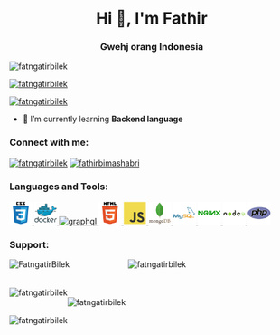 <h1 align="center">Hi 👋, I'm Fathir</h1>
<h3 align="center">Gwehj orang Indonesia</h3>

<p align="left"> <img src="https://komarev.com/ghpvc/?username=fatngatirbilek&label=Profile%20views&color=0e75b6&style=flat" alt="fatngatirbilek" /> </p>

<p align="left"> <a href="https://github.com/ryo-ma/github-profile-trophy"><img src="https://github-profile-trophy.vercel.app/?username=fatngatirbilek" alt="fatngatirbilek" /></a> </p>

<p align="left"> <a href="https://twitter.com/fatngatirbilek" target="blank"><img src="https://img.shields.io/twitter/follow/fatngatirbilek?logo=twitter&style=for-the-badge" alt="fatngatirbilek" /></a> </p>

- 🌱 I’m currently learning **Backend language**

<h3 align="left">Connect with me:</h3>
<p align="left">
<a href="https://twitter.com/fatngatirbilek" target="blank"><img align="center" src="https://raw.githubusercontent.com/rahuldkjain/github-profile-readme-generator/master/src/images/icons/Social/twitter.svg" alt="fatngatirbilek" height="30" width="40" /></a>
<a href="https://instagram.com/fathirbimashabri" target="blank"><img align="center" src="https://raw.githubusercontent.com/rahuldkjain/github-profile-readme-generator/master/src/images/icons/Social/instagram.svg" alt="fathirbimashabri" height="30" width="40" /></a>
</p>

<h3 align="left">Languages and Tools:</h3>
<p align="left"> <a href="https://www.w3schools.com/css/" target="_blank" rel="noreferrer"> <img src="https://raw.githubusercontent.com/devicons/devicon/master/icons/css3/css3-original-wordmark.svg" alt="css3" width="40" height="40"/> </a> <a href="https://www.docker.com/" target="_blank" rel="noreferrer"> <img src="https://raw.githubusercontent.com/devicons/devicon/master/icons/docker/docker-original-wordmark.svg" alt="docker" width="40" height="40"/> </a> <a href="https://graphql.org" target="_blank" rel="noreferrer"> <img src="https://www.vectorlogo.zone/logos/graphql/graphql-icon.svg" alt="graphql" width="40" height="40"/> </a> <a href="https://www.w3.org/html/" target="_blank" rel="noreferrer"> <img src="https://raw.githubusercontent.com/devicons/devicon/master/icons/html5/html5-original-wordmark.svg" alt="html5" width="40" height="40"/> </a> <a href="https://developer.mozilla.org/en-US/docs/Web/JavaScript" target="_blank" rel="noreferrer"> <img src="https://raw.githubusercontent.com/devicons/devicon/master/icons/javascript/javascript-original.svg" alt="javascript" width="40" height="40"/> </a> <a href="https://www.mongodb.com/" target="_blank" rel="noreferrer"> <img src="https://raw.githubusercontent.com/devicons/devicon/master/icons/mongodb/mongodb-original-wordmark.svg" alt="mongodb" width="40" height="40"/> </a> <a href="https://www.mysql.com/" target="_blank" rel="noreferrer"> <img src="https://raw.githubusercontent.com/devicons/devicon/master/icons/mysql/mysql-original-wordmark.svg" alt="mysql" width="40" height="40"/> </a> <a href="https://www.nginx.com" target="_blank" rel="noreferrer"> <img src="https://raw.githubusercontent.com/devicons/devicon/master/icons/nginx/nginx-original.svg" alt="nginx" width="40" height="40"/> </a> <a href="https://nodejs.org" target="_blank" rel="noreferrer"> <img src="https://raw.githubusercontent.com/devicons/devicon/master/icons/nodejs/nodejs-original-wordmark.svg" alt="nodejs" width="40" height="40"/> </a> <a href="https://www.php.net" target="_blank" rel="noreferrer"> <img src="https://raw.githubusercontent.com/devicons/devicon/master/icons/php/php-original.svg" alt="php" width="40" height="40"/> </a> </p>

<h3 align="left">Support:</h3>
<p><a href="https://www.buymeacoffee.com/FatngatirBilek "> <img align="left" src="https://cdn.buymeacoffee.com/buttons/v2/default-yellow.png" height="50" width="210" alt="FatngatirBilek " /></a><a href="https://ko-fi.com/fatngatirbilek"> <img align="left" src="https://cdn.ko-fi.com/cdn/kofi3.png?v=3" height="50" width="210" alt="fatngatirbilek" /></a></p><br><br>

<p><img align="left" src="https://github-readme-stats.vercel.app/api/top-langs?username=fatngatirbilek&show_icons=true&locale=en&layout=compact" alt="fatngatirbilek" /></p>

<p>&nbsp;<img align="center" src="https://github-readme-stats.vercel.app/api?username=fatngatirbilek&show_icons=true&locale=en" alt="fatngatirbilek" /></p>

<p><img align="center" src="https://github-readme-streak-stats.herokuapp.com/?user=fatngatirbilek&" alt="fatngatirbilek" /></p>
